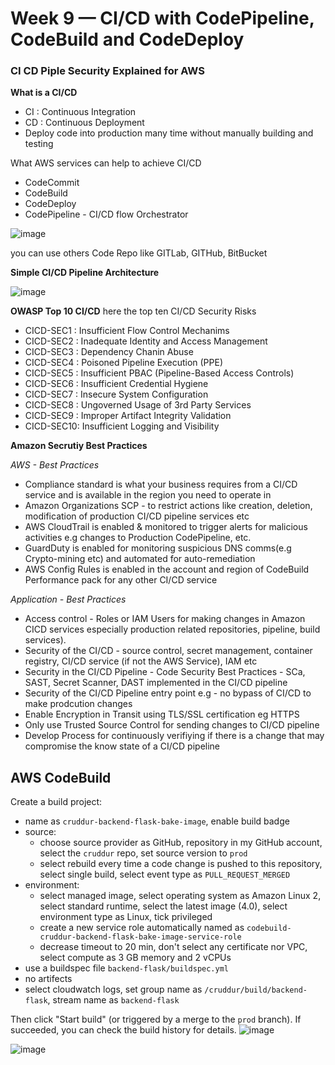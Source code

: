 # Week 9 — CI/CD with CodePipeline, CodeBuild and CodeDeploy

### CI CD Piple Security Explained for AWS

**What is a CI/CD**
- CI : Continuous Integration
- CD : Continuous Deployment
- Deploy code into production many time without manually building and testing

What AWS services can help to achieve CI/CD
- CodeCommit
- CodeBuild
- CodeDeploy
- CodePipeline - CI/CD flow Orchestrator

![image](https://user-images.githubusercontent.com/32872009/235112693-db0a8a76-2312-4791-92fc-46e37a569d0e.png)

you can use others Code Repo like GITLab, GITHub, BitBucket

**Simple CI/CD Pipeline Architecture**

![image](https://user-images.githubusercontent.com/32872009/235112557-973a8e59-6078-41f8-96f2-f8ff7f1c41d3.png)


**OWASP Top 10 CI/CD**
here the top ten CI/CD Security Risks
- CICD-SEC1 : Insufficient Flow Control Mechanims
- CICD-SEC2 : Inadequate Identity and Access Management
- CICD-SEC3 : Dependency Chanin Abuse
- CICD-SEC4 : Poisoned Pipeline Execution (PPE)
- CICD-SEC5 : Insufficient PBAC (Pipeline-Based Access Controls)
- CICD-SEC6 : Insufficient Credential Hygiene
- CICD-SEC7 : Insecure System Configuration
- CICD-SEC8 : Ungoverned Usage of 3rd Party Services
- CICD-SEC9 : Improper Artifact Integrity Validation
- CICD-SEC10: Insufficient Logging and Visibility

**Amazon Secrutiy Best Practices**

*AWS - Best Practices*
- Compliance standard is what your business requires from a CI/CD service and is available in the region you need to operate in
- Amazon Organizations SCP - to restrict actions like creation, deletion, modification of production CI/CD pipeline services etc
- AWS CloudTrail is enabled & monitored to trigger alerts for malicious activities e.g changes to Production CodePipeline, etc.
- GuardDuty is enabled for monitoring suspicious DNS comms(e.g Crypto-mining etc) and automated for auto-remediation
- AWS Config Rules is enabled in the account and region of CodeBuild  Performance pack for any other CI/CD service

*Application - Best Practices*
- Access control - Roles or IAM Users for making changes in Amazon CICD services especially production related repositories, pipeline, build services).
- Security of the CI/CD - source control, secret management, container registry, CI/CD service (if not the AWS Service), IAM etc
- Security in the CI/CD Pipeline - Code Security Best Practices - SCa, SAST, Secret Scanner, DAST implemented  in the CI/CD pipeline
- Security of the CI/CD Pipeline entry point e.g - no bypass of CI/CD to make prodcution changes
- Enable Encryption in Transit using TLS/SSL certification eg HTTPS
- Only use Trusted Source Control for sending changes to CI/CD pipeline
- Develop Process for continuously verifiying if there is a change that may compromise the know state of a CI/CD pipeline

## AWS CodeBuild

Create a build project:

- name as `cruddur-backend-flask-bake-image`, enable build badge
- source:
  - choose source provider as GitHub, repository in my GitHub account, select the `cruddur` repo, set source version to `prod`
  - select rebuild every time a code change is pushed to this repository, select single build, select event type as `PULL_REQUEST_MERGED`
- environment:
  - select managed image, select operating system as Amazon Linux 2, select standard runtime, select the latest image (4.0), select environment type as Linux, tick privileged
  - create a new service role automatically named as `codebuild-cruddur-backend-flask-bake-image-service-role`
  - decrease timeout to 20 min, don't select any certificate nor VPC, select compute as 3 GB memory and 2 vCPUs
- use a buildspec file `backend-flask/buildspec.yml`
- no artifects
- select cloudwatch logs, set group name as `/cruddur/build/backend-flask`, stream name as `backend-flask`

Then click "Start build" (or triggered by a merge to the `prod` branch). If succeeded, you can check the build history for details.
![image](https://user-images.githubusercontent.com/32872009/235320396-0b3b17a4-b265-4684-80b3-56437a0ea5a0.png)

![image](https://user-images.githubusercontent.com/32872009/235320359-aefb16ba-9c9d-4bbb-b0de-f321fe26f68f.png)